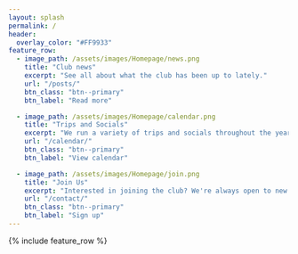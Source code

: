 ```yaml
---
layout: splash
permalink: /
header:
  overlay_color: "#FF9933"
feature_row:
  - image_path: /assets/images/Homepage/news.png
    title: "Club news"
    excerpt: "See all about what the club has been up to lately."
    url: "/posts/"
    btn_class: "btn--primary"
    btn_label: "Read more"

  - image_path: /assets/images/Homepage/calendar.png
    title: "Trips and Socials"
    excerpt: "We run a variety of trips and socials throughout the year."
    url: "/calendar/"
    btn_class: "btn--primary"
    btn_label: "View calendar"

  - image_path: /assets/images/Homepage/join.png
    title: "Join Us"
    excerpt: "Interested in joining the club? We're always open to new members."
    url: "/contact/"
    btn_class: "btn--primary"
    btn_label: "Sign up"
---
```


{% include feature_row %}
